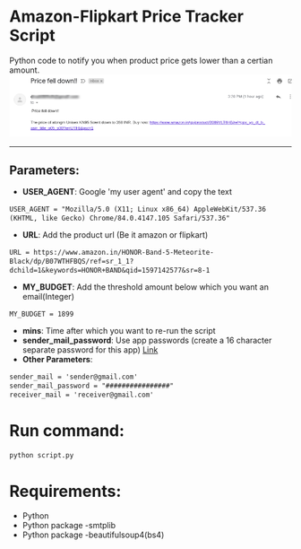 # Amazon-Flipkart Price Tracker Script
Python code to notify you when product price gets lower than a certian amount.  
![Example](https://raw.githubusercontent.com/imsahil007/amazon-flipkart-price-script/master/example.png)
___
## Parameters:
* **USER_AGENT**: Google 'my user agent' and copy the text
```
USER_AGENT = "Mozilla/5.0 (X11; Linux x86_64) AppleWebKit/537.36 (KHTML, like Gecko) Chrome/84.0.4147.105 Safari/537.36"
```
* **URL**: Add the product url (Be it amazon or flipkart)
```
URL = https://www.amazon.in/HONOR-Band-5-Meteorite-Black/dp/B07WTHFBQS/ref=sr_1_1?dchild=1&keywords=HONOR+BAND&qid=1597142577&sr=8-1
```
* **MY_BUDGET**: Add the threshold amount below which you want an email(Integer)
 ```
MY_BUDGET = 1899
```
* **mins**: Time after which you want to re-run the script
* **sender_mail_password**: Use app passwords (create a 16 character separate password for this app) [Link](https://myaccount.google.com/apppasswords)
* **Other Parameters**: 
```
sender_mail = 'sender@gmail.com'
sender_mail_password = "################"
receiver_mail = 'receiver@gmail.com'
```

# Run command:
```
python script.py
```
# Requirements:
* Python
* Python package -smtplib
* Python package -beautifulsoup4(bs4)
